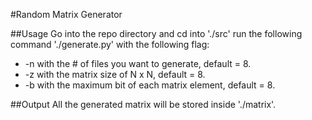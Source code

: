 #Random Matrix Generator

##Usage
Go into the repo directory and cd into './src'
run the following command
'./generate.py' with the following flag:
- -n with the # of files you want to generate, default = 8.
- -z with the matrix size of N x N, default = 8.
- -b with the maximum bit of each matrix element, default = 8.

##Output
All the generated matrix will be stored inside './matrix'.
